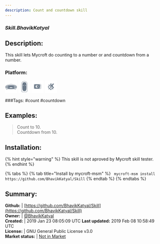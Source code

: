 ```yaml
---
description: Count and countdown skill
---
```


### _Skill.BhavikKatyal_  
## Description:  
This skill lets Mycroft do counting to a number or and countdown from a number.  
### Platform:  
 ![Mark I](../.gitbook/assets/mark-1-icon.png)  ![Mark II](../.gitbook/assets/mark-2-icon.png)  ![Picroft](../.gitbook/assets/picroft-icon.png)  ![plasmoid](../.gitbook/assets/kde.png)   
  
###Tags: \#count \#countdown   
## Examples:  
> Count to 10.  
> Countdown from 10.  
  
## Installation:  
{% hint style="warning" %}
This skill is not aproved by Mycroft skill tester.
{% endhint %}
    
{% tabs %}
{% tab title="Install by mycroft-msm" %}
``` mycroft-msm install https://github.com/BhavikKatyal/Skill```
{% endtab %}
  {% endtabs %}
    
## Summary:  
**Github:** | [https://github.com/BhavikKatyal/Skill](https://github.com/BhavikKatyal/Skill)  
**Owner:** | [@BhavikKatyal](https://github.com/BhavikKatyal)  
**Created:** | 2019 Jan 23 08:05:09 UTC  **Last updated:** 2019 Feb 08 10:58:49 UTC  
**License:** | GNU General Public License v3.0  
**Market status:** | [Not in Market](https://market.mycroft.ai/skill/)  
